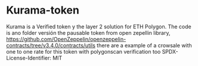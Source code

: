 # Kurama-token
Kurama is a  Verified token y the layer 2 solution for ETH Polygon. 
The code is ano folder versión the pausable token from open zepellin library, https://github.com/OpenZeppelin/openzeppelin-contracts/tree/v3.4.0/contracts/utils
there are a example of a crowsale with one to one rate  for this token with polygonscan verification too
SPDX-License-Identifier: MIT
